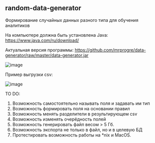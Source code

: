 random-data-generator
----

Формирование случайных данных разного типа для обучения аналитиков

На компьютере должна быть установлена Java: 
https://www.java.com/ru/download/

Актуальная версия программы: 
https://github.com/mrprogre/data-generator/raw/master/data-generator.jar

![image](https://user-images.githubusercontent.com/45883640/187461319-ebc8a6cd-6ebb-419a-a3ed-51b31ef3c5f5.png)


Пример выгрузки csv:

![image](https://user-images.githubusercontent.com/45883640/187202475-5058164b-59e0-42b8-baa7-29cf76af68c2.png)

TO DO:
1) Возможность самостоятельно называть поля и задавать им тип
2)  Возможность формировать поля на основании правил
3) Возможность менять разделители в результирующем csv
4) Возможность изменять очерёдность полей
5) Возможность генерировать файл весом > 5 Гб.
6) Возможность экспорта не только в файл, но и в целевую БД
7) Протестировать возможность работы на *nix и MacOS.
